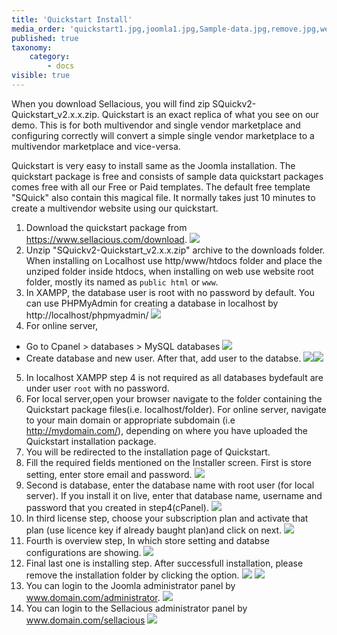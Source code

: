 ```yaml
---
title: 'Quickstart Install'
media_order: 'quickstart1.jpg,joomla1.jpg,Sample-data.jpg,remove.jpg,webmaster.jpg,quickstart.png,install1.png,install2.png,install3.png,install4.png,install5.png,quickstart1.png,install11.png,install12.png,install13.png,Screen Shot 2020-05-09 at 5.29.38 PM.png,Screen Shot 2020-05-09 at 5.50.42 PM.png,Screen Shot 2020-05-09 at 9.35.50 AM.png,Screen Shot 2020-05-09 at 5.50.25 PM.png,Screen Shot 2020-05-09 at 5.54.51 PM.png'
published: true
taxonomy:
    category:
        - docs
visible: true
---
```


When you download Sellacious, you will find zip SQuickv2-Quickstart_v2.x.x.zip. Quickstart is an exact replica of what you see on our demo. This is for both multivendor and single vendor marketplace and configuring correctly will convert a simple single vendor marketplace to a multivendor marketplace and vice-versa. 

Quickstart is very easy to install same as the Joomla installation. The quickstart package is free and consists of sample data quickstart packages comes free with all our Free or Paid templates. The default free template "SQuick" also contain this magical file. It normally takes just 10 minutes to create a multivendor website using our quickstart.

1. Download the quickstart package from https://www.sellacious.com/download.
![](quickstart1.png)
2. Unzip "SQuickv2-Quickstart_v2.x.x.zip" archive to the downloads folder. When installing on Localhost use http/www/htdocs folder and place the unziped folder inside htdocs, when installing on web use website root folder, mostly its named as `public html` or `www`.
3. In XAMPP, the database user is root with no password by default. You can use PHPMyAdmin for creating a database in localhost by http://localhost/phpmyadmin/ ![](Screen%20Shot%202020-05-09%20at%205.29.38%20PM.png)
4. For online server, 
*  Go to Cpanel > databases > MySQL databases
![](Screen%20Shot%202020-05-09%20at%205.54.51%20PM.png)
*  Create database and new user. After that, add user to the databse.
![](Screen%20Shot%202020-05-09%20at%205.50.25%20PM.png)![](Screen%20Shot%202020-05-09%20at%205.50.42%20PM.png)
5. In localhost XAMPP step 4 is not required as all databases bydefault are under user `root` with no password.
6. For local server,open your browser navigate to the folder containing the Quickstart package files(i.e. localhost/folder). For online server, navigate to your main domain or appropriate subdomain (i.e http://mydomain.com/), depending on where you have uploaded the Quickstart installation package.
7. You will be redirected to the installation page of Quickstart.
8. Fill the required fields mentioned on the Installer screen. First is store setting, enter store email and password.
![](install1.png)
9. Second is database, enter the database name with root user (for local server). If you install it on live, enter that database name, username and password that you created in step4(cPanel).
![](install2.png)
10. In third license step, choose your subscription plan and activate that plan (use licence key if already baught plan)and click on next.
![](install3.png)
11. Fourth is overview step, In which store setting and databse configurations are showing.
![](install4.png)
12. Final last one is installing step. After successfull installation, please remove the installation folder by clicking the option. ![](install5.png) ![](install11.png)
13. You can login to the Joomla administrator panel by www.domain.com/administrator.
![](install12.png)
14. You can login to the Sellacious administrator panel by www.domain.com/sellacious
![](install13.png)









